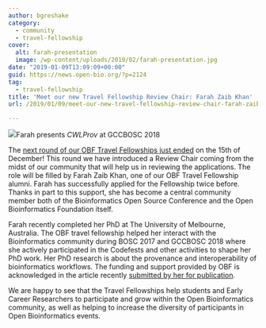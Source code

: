 ```yaml
---
author: bgreshake
category:
  - community
  - travel-fellowship
cover:
  alt: farah-presentation
  image: /wp-content/uploads/2019/02/farah-presentation.jpg
date: "2019-01-09T13:09:09+00:00"
guid: https://news.open-bio.org/?p=2124
tag:
  - travel-fellowship
title: 'Meet our new Travel Fellowship Review Chair: Farah Zaib Khan'
url: /2019/01/09/meet-our-new-travel-fellowship-review-chair-farah-zaib-khan/

---
```

![](/wp-content/uploads/2019/02/farah-presentation.jpg)Farah presents _CWLProv_ at GCCBOSC 2018

The [next round of our OBF Travel Fellowships just ended](https://github.com/OBF/obf-docs/blob/master/Travel_fellowships.md) on the 15th of December! This round we have introduced a Review Chair coming from the midst of our community that will help us in reviewing the applications. The role will be filled by Farah Zaib Khan, one of our OBF Travel Fellowship alumni. Farah has successfully applied for the Fellowship twice before. Thanks in part to this support, she has become a central community member both of the Bioinformatics Open Source Conference and the Open Bioinformatics Foundation itself.   

Farah recently completed her PhD at The University of Melbourne, Australia. The OBF travel fellowship helped her interact with the Bioinformatics community during BOSC 2017 and GCCBOSC 2018 where she actively participated in the Codefests and other activities to shape her PhD work. Her PhD research is about the provenance and interoperability of bioinformatics workflows. The funding and support provided by OBF is acknowledged in the article recently [submitted by her for publication](http://dx.doi.org/10.5281/zenodo.1966881).

We are happy to see that the Travel Fellowships help students and Early Career Researchers to participate and grow within the Open Bioinformatics community, as well as helping to increase the diversity of participants in Open Bioinformatics events.
